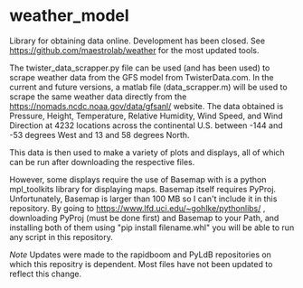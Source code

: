 # weather_model
Library for obtaining data online.
Development has been closed. See https://github.com/maestrolab/weather for the most updated tools.

The twister_data_scrapper.py file can be used (and has been used) to scrape weather data from the GFS model from TwisterData.com. In the current and future versions, a matlab file (data_scrapper.m) will be used to scrape the same weather data directly from the https://nomads.ncdc.noaa.gov/data/gfsanl/ website. The data obtained is Pressure, Height, Temperature, Relative Humidity, Wind Speed, and Wind Direction at 4232 locations across the continental U.S. between -144 and -53 degrees West and 13 and 58 degrees North.

This data is then used to make a variety of plots and displays, all of which can be run after downloading the respective files.

However, some displays require the use of Basemap with is a python mpl_toolkits library for displaying maps. Basemap itself requires PyProj. Unfortunately, Basemap is larger than 100 MB so I can't include it in this repository. By going to https://www.lfd.uci.edu/~gohlke/pythonlibs/ , downloading PyProj (must be done first) and Basemap to your Path, and installing both of them using "pip install filename.whl" you will be able to run any script in this repository.

*Note*
Updates were made to the rapidboom and PyLdB repositories on which this repositry is dependent. Most files have not been updated to reflect this change.
